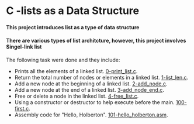 # C -lists as a Data Structure
#### This project introduces list as a type of data structure
#### There are various types of list architcture, however, this project involves Singel-link list
The following task were done and they include:
* Prints all the elements of a linked list. [0-print_list.c](https://github.com/Kwenziwa/alx-low_level_programming/blob/master/0x12-singly_linked_lists/0-print_list.c).
* Return the total number of nodes or elements in a linked list. [1-list_len.c](https://github.com/Kwenziwa/alx-low_level_programming/blob/master/0x12-singly_linked_lists/1-list_len.c).
* Add a new node at the beginning of a linked list. [2-add_node.c](https://github.com/Kwenziwa/alx-low_level_programming/blob/master/0x12-singly_linked_lists/2-add_node.c).
* Add a new node at the end of a linked list. [3-add_node_end.c](https://github.com/Kwenziwa/alx-low_level_programming/blob/master/0x12-singly_linked_lists/3-add_node_end.c).
* Free or delete a node in the linked list. [4-free_list.c](https://github.com/Kwenziwa/alx-low_level_programming/blob/master/0x12-singly_linked_lists/4-free_list.c).
* Using a constructor or destructor to help execute before the main. [100-first.c](https://github.com/Kwenziwa/alx-low_level_programming/blob/master/0x12-singly_linked_lists/100-first.c).
* Assembly code for "Hello, Holberton". [101-hello_holberton.asm](https://github.com/Kwenziwa/alx-low_level_programming/blob/master/0x12-singly_linked_lists/101-hello_holberton.asm).
